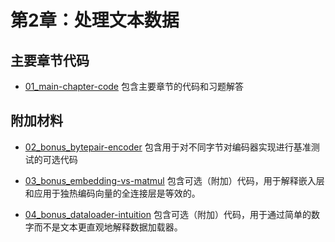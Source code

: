 # 第2章：处理文本数据


## 主要章节代码

- [01_main-chapter-code](01_main-chapter-code) 包含主要章节的代码和习题解答

## 附加材料

- [02_bonus_bytepair-encoder](02_bonus_bytepair-encoder) 包含用于对不同字节对编码器实现进行基准测试的可选代码

- [03_bonus_embedding-vs-matmul](03_bonus_embedding-vs-matmul) 包含可选（附加）代码，用于解释嵌入层和应用于独热编码向量的全连接层是等效的。

- [04_bonus_dataloader-intuition](04_bonus_dataloader-intuition) 包含可选（附加）代码，用于通过简单的数字而不是文本更直观地解释数据加载器。